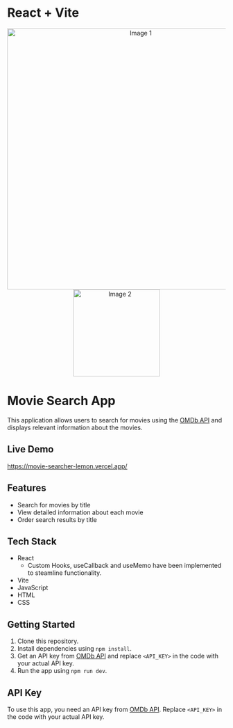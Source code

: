# React + Vite

<div align="center">
  <img src="https://github.com/Almudena-Rendon/movie-searcher/assets/126793941/2fa34cbe-6c57-45ca-95b4-6cb648790b92" alt="Image 1" width="600"/>
  <img src="https://github.com/Almudena-Rendon/movie-searcher/assets/126793941/1bf6932c-233e-4076-9237-8060d99c7b58" alt="Image 2" width="200"/>
</div>

# Movie Search App

This application allows users to search for movies using the [OMDb API](https://www.omdbapi.com) and displays relevant information about the movies.

## Live Demo

https://movie-searcher-lemon.vercel.app/

## Features

- Search for movies by title
- View detailed information about each movie
- Order search results by title

## Tech Stack

- React
   - Custom Hooks, useCallback and useMemo have been implemented to steamline functionality.
- Vite
- JavaScript
- HTML
- CSS

## Getting Started

1. Clone this repository.
2. Install dependencies using `npm install`.
3. Get an API key from [OMDb API](https://www.omdbapi.com) and replace `<API_KEY>` in the code with your actual API key.
4. Run the app using `npm run dev`.


## API Key

To use this app, you need an API key from [OMDb API](https://www.omdbapi.com). Replace `<API_KEY>` in the code with your actual API key.

